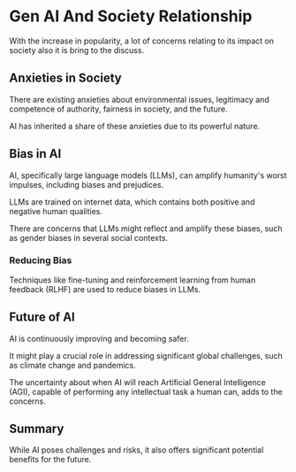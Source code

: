 # Gen AI And Society Relationship

With the increase in popularity, a lot of concerns relating to its impact on society also it is bring to the discuss.

## Anxieties in Society

There are existing anxieties about environmental issues, legitimacy and competence of authority, fairness in society, and the future.

AI has inherited a share of these anxieties due to its powerful nature.

## Bias in AI

AI, specifically large language models (LLMs), can amplify humanity's worst impulses, including biases and prejudices.

LLMs are trained on internet data, which contains both positive and negative human qualities.

There are concerns that LLMs might reflect and amplify these biases, such as gender biases in several social contexts.

### Reducing Bias

Techniques like fine-tuning and reinforcement learning from human feedback (RLHF) are used to reduce biases in LLMs.

## Future of AI

AI is continuously improving and becoming safer.

It might play a crucial role in addressing significant global challenges, such as climate change and pandemics.

The uncertainty about when AI will reach Artificial General Intelligence (AGI), capable of performing any intellectual task a human can, adds to the concerns.

## Summary

While AI poses challenges and risks, it also offers significant potential benefits for the future.
